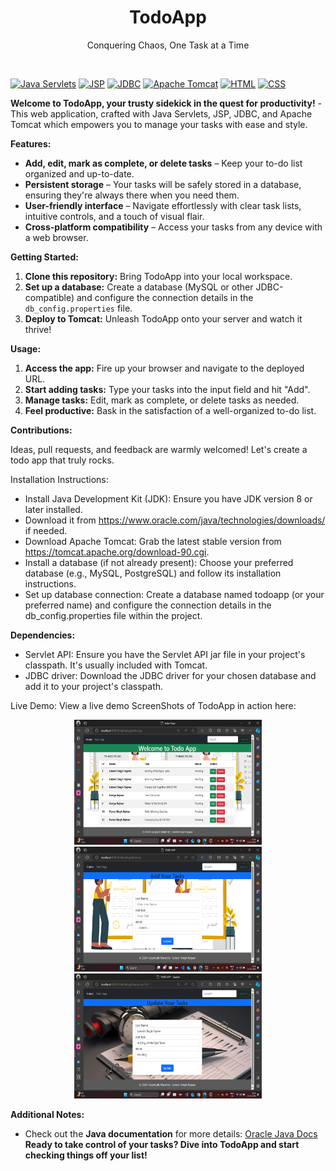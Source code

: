 

<h1 align="center">TodoApp</h1>

<p align="center">
  Conquering Chaos, One Task at a Time
</p>
<br>

[![Java Servlets](https://img.shields.io/badge/Java_Servlets-ED8B00?style=for-the-badge&logo=java&logoColor=white)](https://www.javatpoint.com/servlet-tutorial)
[![JSP](https://img.shields.io/badge/JSP-007396?style=for-the-badge&logo=jsp&logoColor=white)](https://www.w3schools.in/jsp/tutorials/)
[![JDBC](https://img.shields.io/badge/JDBC-4285F4?style=for-the-badge&logo=jdbc&logoColor=white)](https://www.javatpoint.com/java-jdbc)
[![Apache Tomcat](https://img.shields.io/badge/Apache_Tomcat-F8DC75?style=for-the-badge&logo=apache&logoColor=black)](https://www.infoworld.com/article/3510460/what-is-apache-tomcat-the-original-java-servlet-container.html)
[![HTML](https://img.shields.io/badge/HTML-E34F26?style=for-the-badge&logo=html5&logoColor=white)](https://www.w3schools.com/html/)
[![CSS](https://img.shields.io/badge/CSS-1572B6?style=for-the-badge&logo=css3&logoColor=white)](https://www.w3schools.com/css/)

**Welcome to TodoApp, your trusty sidekick in the quest for productivity!**
    - This web application, crafted with Java Servlets, JSP, JDBC, and Apache Tomcat which empowers you to manage your tasks with ease and style. 
    

**Features:**

- **Add, edit, mark as complete, or delete tasks** – Keep your to-do list organized and up-to-date.
- **Persistent storage** – Your tasks will be safely stored in a database, ensuring they're always there when you need them.
- **User-friendly interface** – Navigate effortlessly with clear task lists, intuitive controls, and a touch of visual flair.
- **Cross-platform compatibility** – Access your tasks from any device with a web browser.
  

**Getting Started:**

1. **Clone this repository:** Bring TodoApp into your local workspace.
2. **Set up a database:** Create a database (MySQL or other JDBC-compatible) and configure the connection details in the `db_config.properties` file.
3. **Deploy to Tomcat:** Unleash TodoApp onto your server and watch it thrive!

**Usage:**

1. **Access the app:** Fire up your browser and navigate to the deployed URL.
2. **Start adding tasks:** Type your tasks into the input field and hit "Add".
3. **Manage tasks:** Edit, mark as complete, or delete tasks as needed.
4. **Feel productive:** Bask in the satisfaction of a well-organized to-do list.

**Contributions:**

Ideas, pull requests, and feedback are warmly welcomed! Let's create a todo app that truly rocks.

Installation Instructions:
- Install Java Development Kit (JDK): Ensure you have JDK version 8 or later installed. 
- Download it from https://www.oracle.com/java/technologies/downloads/ if needed.
- Download Apache Tomcat: Grab the latest stable version from https://tomcat.apache.org/download-90.cgi.
- Install a database (if not already present): Choose your preferred database (e.g., MySQL, PostgreSQL) and follow its installation instructions.
- Set up database connection: Create a database named todoapp (or your preferred name) and configure the connection details in the db_config.properties file within the project.
  
**Dependencies:**

- Servlet API: Ensure you have the Servlet API jar file in your project's classpath. It's usually included with Tomcat.
- JDBC driver: Download the JDBC driver for your chosen database and add it to your project's classpath.
  
Live Demo: View a live demo ScreenShots of TodoApp in action here:
<div align="center">
    <a href="/TodoListApp/src/main/webapp/images/Main.png">
        <img width="300" height="200" src="/TodoListApp/src/main/webapp/images/Main.png">
    </a>
    <a href="/TodoListApp/src/main/webapp/images/AddTask.png">
        <img width="300" height="200" src="/TodoListApp/src/main/webapp/images/AddTask.png">
    </a>
    <a href="/TodoListApp/src/main/webapp/images/UpdateTask.png">
        <img width="300" height="200" src="/TodoListApp/src/main/webapp/images/UpdateTask.png">
    </a>
</div>

**Additional Notes:**
- Check out the **Java documentation** for more details: [Oracle Java Docs](https://docs.oracle.com/en/java/javase/19)  
**Ready to take control of your tasks? Dive into TodoApp and start checking things off your list!**
